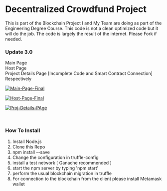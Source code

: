 # Decentralized Crowdfund Project
This is part of the Blockchain Project I and My Team are doing as part of the Engineering Degree Course. This code is not a clean optimized code but it will do the job. The code is largely the result of the internet. Please Fork if needed.



### Update 3.0

Main Page  <br/>
Host Page <br/>
Project Details Page [Incomplete Code and Smart Contract Connection]
Respectively

<a href="https://ibb.co/frn2DCD"><img src="https://i.ibb.co/Yfy30t0/Main-Page-Final.png" alt="Main-Page-Final" border="0"></a>


<a href="https://ibb.co/1QshD4Q"><img src="https://i.ibb.co/7Cg8w0C/Host-Page-Final.png" alt="Host-Page-Final" border="0"></a>



<a href="https://ibb.co/2ZvZ5pG"><img src="https://i.ibb.co/0sCsQzH/Proj-Details-PAge.png" alt="Proj-Details-PAge" border="0"></a>

<br/>

### How To Install

1. Install Node.js
2. Clone this Repo
3. npm install --save
4. Change the configuration in truffle-config
5. install a test network [ Ganache recommended ]
6. start the npm server by typing 'npm start'
7. perform the usual blockchain migration in truffle
8. For connection to the blockchain from the client please install Metamask wallet




